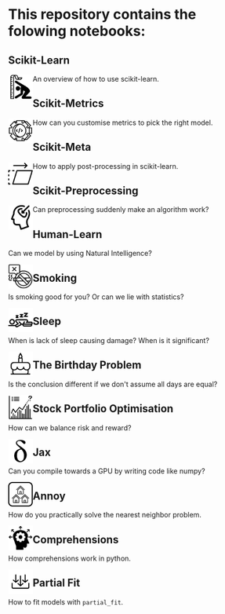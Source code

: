 # This repository contains the folowing notebooks:

## Scikit-Learn
An overview of how to use scikit-learn.
<img src="scikit-metrics/scikit-metrics.svg" width=50 height=50 align="left">

## Scikit-Metrics

How can you customise metrics to pick the right model.
<img src="scikit-meta/scikit-meta.svg" width=50 height=50 align="left">

## Scikit-Meta

How to apply post-processing in scikit-learn.
<img src="scikit-prep/scikit-prep.svg" width=50 height=50 align="left">

## Scikit-Preprocessing

Can preprocessing suddenly make an algorithm work?
<img src="human-learn/human-learn.svg" width=50 height=50 align="left">

## Human-Learn

Can we model by using Natural Intelligence?

<img src="smoking/smoking.svg" width=50 height=50 align="left">

## Smoking

Is smoking good for you? Or can we lie with statistics?

<img src="sleep/sleep.svg" width=50 height=50 align="left">

## Sleep

When is lack of sleep causing damage? When is it significant?

<img src="birthday/birthday.svg" width=50 height=50 align="left">

## The Birthday Problem

Is the conclusion different if we don't assume all days are equal?

<img src="stocks/cvxpy-two.svg" width=50 height=50 align="left">

## Stock Portfolio Optimisation

How can we balance risk and reward?

<img src="jax/jax.svg" width=50 height=50 align="left">

## Jax

Can you compile towards a GPU by writing code like numpy?

<img src="annoy/annoy.svg" width=50 height=50 align="left">

## Annoy

How do you practically solve the nearest neighbor problem.

<img src="comprehensions/comprehension.svg" width=50 height=50 align="left">

## Comprehensions

How comprehensions work in python.

<img src="partial_fit/partial_fit.svg" width=50 height=50 align="left">

## Partial Fit

How to fit models with `partial_fit`.
